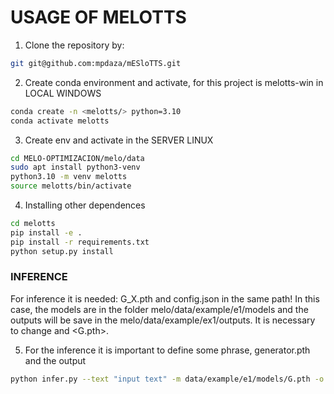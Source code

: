 # USAGE OF MELOTTS

1. Clone the repository by:

```sh
git git@github.com:mpdaza/mESloTTS.git
```

2. Create conda environment and activate, for this project is melotts-win in LOCAL WINDOWS

```sh
conda create -n <melotts/> python=3.10 
conda activate melotts
```
3. Create env and activate in the SERVER LINUX
```sh
cd MELO-OPTIMIZACION/melo/data
sudo apt install python3-venv
python3.10 -m venv melotts
source melotts/bin/activate
```

4. Installing other dependences
```sh
cd melotts
pip install -e .
pip install -r requirements.txt
python setup.py install 
```

### INFERENCE
For inference it is needed: G_X.pth and config.json in the same path! In this case, the models are in the folder melo/data/example/e1/models and the outputs will be save in the melo/data/example/ex1/outputs. It is necessary to change <e1> and <G.pth>.


5. For the inference it is important to define some phrase, generator.pth and the output
```sh
python infer.py --text "input text" -m data/example/e1/models/G.pth -o data/example/e1/outputs
```


<!-- 5. If the files use the codec MP3 it is necessary to implement this step to covert to wav, otherwise ignore it. 

FOR WINDOWS
```sh
cd melo
ConvertMp3toWav.bat 
./CovertMp3toWav.sh 
```

FOR UBUNTU
```sh
cd melo
./CovertMp3toWav.sh 
```
6. It is also necessary to resample to 44100Hz the frequency.
```sh
python resample.py
```

7. Transcript the wavs using the whisper "large-v3", it is necessary to change the model and to change the language, input and output folder if it is needed. 
```sh
python transcript.py
```

8. Preprocess the metadata generated from the whisper
```sh
python preprocess_text.py --metadata data/example/metadata.list
```

9. Change the config file, for both: n_speakers=256 and num_languages=10

- for the TRAIN use the config of the GitHub MeloTTS-Windows
- for the INFERENCE use the MeloTTS-Spanish GitHub but change the symbols for the MeloTTS-Windows one

### TRAIN
For train it is needed: config.json and wavs in melo/data/example
10. Train the model FOR WINDOWS
```sh
train.bat 
```
For UBUNTU
```sh
./train.sh 
```

12. Using only the API creating one dir: CUSTOM with 2 files, the g.pth and the config.json
```sh
melo-ui
```

13. Using tensorboard
```sh
tensorboard --logdir=<root/.../config.json> 
python -m tensorboard.main --logdir=<root/.../model>
```
## WAND
Because of weigths and biases is implemented it it need to create an account in https://wandb.ai/home  
14. Install wandb in local and login to the platform
```sh
pip install wandb
wandb login
```
It is probably that you will need to add an ssh-key to login.

15. Create a project in the api that would have the same name as the line 37 of train.py that is in the melo folder.
```sh
    wand_project_melo = 'mi-project'
    wandb.init(project=wand_project_melo)
```

In the wand api you will see in the project the different runs you make to the project.  -->